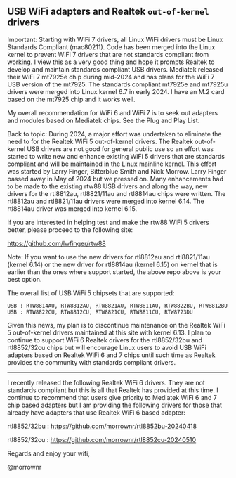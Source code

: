 ## USB WiFi adapters and Realtek `out-of-kernel` drivers

Important: Starting with WiFi 7 drivers, all Linux WiFi drivers must be Linux Standards Compliant (mac80211). Code has been merged into the Linux kernel to prevent WiFi 7 drivers that are not standards compliant from working. I view this as a very good thing and hope it prompts Realtek to develop and maintain standards compliant USB drivers. Mediatek released their WiFi 7 mt7925e chip during mid-2024 and has plans for the WiFi 7 USB version of the mt7925. The standards compliant mt7925e and mt7925u drivers were merged into Linux kernel 6.7 in early 2024. I have an M.2 card based on the mt7925 chip and it works well.

My overall recommendation for WiFi 6 and WiFi 7 is to seek out adapters and modules based on Mediatek chips. See the Plug and Play  List.

Back to topic: During 2024, a major effort was undertaken to eliminate the need to for the Realtek WiFi 5 out-of-kernel drivers. The Realtek out-of-kernel USB drivers are not good for general public use so an effort was started to write new and enhance existing WiFi 5 drivers that are standards compliant and will be maintained in the Linux mainline kernel. This effort was started by Larry Finger, Bitterblue Smith and Nick Morrow. Larry Finger passed away in May of 2024 but we pressed on. Many enhancements had to be made to the existing rtw88 USB drivers and along the way, new drivers for the rtl8812au, rtl8821/11au and rtl8814au chips were written. The rtl8812au and rtl8821/11au drivers were merged into kernel 6.14. The rtl8814au driver was merged into kernel 6.15.

If you are interested in helping test and make the rtw88 WiFi 5 drivers better, please proceed to the following site:

https://github.com/lwfinger/rtw88

Note: If you want to use the new drivers for  rtl8812au and rtl8821/11au (kernel 6.14) or the new driver for rtl8814au (kernel 6.15) on kernel that is earlier than the ones where support started, the above repo above is your best option.

The overall list of USB WiFi 5 chipsets that are supported:

```
USB : RTW8814AU, RTW8812AU, RTW8821AU, RTW8811AU, RTW8822BU, RTW8812BU
USB : RTW8822CU, RTW8812CU, RTW8821CU, RTW8811CU, RTW8723DU
```

Given this news, my plan is to discontinue maintenance on the Realtek WiFi 5 out-of-kernel drivers maintained at this site with kernel 6.13. I plan to continue to support WiFi 6 Realtek drivers for the rtl8852/32bu and rtl8852/32cu chips but will encourage Linux users to avoid USB WiFi adapters based on Realtek WiFi 6 and 7 chips until such time as Realtek provides the community with standards compliant drivers.

-----

I recently released the following Realtek WiFi 6 drivers. They are not standards compliant but this is all that Realtek has provided at this time. I continue to recommend that users give priority to Mediatek WiFi 6 and 7 chip based adapters but I am providing the following drivers for those that already have adapters that use Realtek WiFi 6 based adapter:

rtl8852/32bu : https://github.com/morrownr/rtl8852bu-20240418

rtl8852/32cu : https://github.com/morrownr/rtl8852cu-20240510

Regards and enjoy your wifi,

@morrownr




